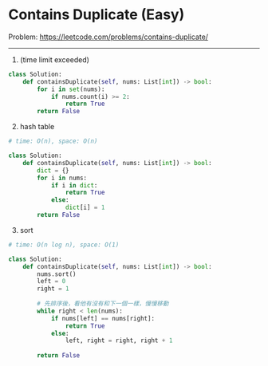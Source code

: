 Contains Duplicate (Easy)
===

Problem: https://leetcode.com/problems/contains-duplicate/

---

1. (time limit exceeded)
```python
class Solution:
    def containsDuplicate(self, nums: List[int]) -> bool:
        for i in set(nums):
            if nums.count(i) >= 2:
                return True
        return False
```

2. hash table
```python
# time: O(n), space: O(n)

class Solution:
    def containsDuplicate(self, nums: List[int]) -> bool:
        dict = {}
        for i in nums:
            if i in dict:
                return True
            else:
                dict[i] = 1
        return False
```

3. sort
```python
# time: O(n log n), space: O(1)

class Solution:
    def containsDuplicate(self, nums: List[int]) -> bool:
        nums.sort()
        left = 0
        right = 1
        
        # 先排序後，看他有沒有和下一個一樣，慢慢移動
        while right < len(nums):
            if nums[left] == nums[right]:
                return True
            else:
                left, right = right, right + 1
        
        return False
```
